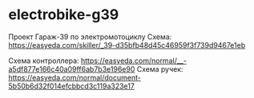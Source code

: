 # electrobike-g39
Проект Гараж-39 по электромотоциклу
Схема: https://easyeda.com/skiller/_39-d35bfb48d45c46959f3f739d9467e1eb

Схема контроллера: https://easyeda.com/normal/__-a5df877e166c40a09ff6ab7b3e196e90
Схема ручек: https://easyeda.com/normal/document-5b50b6d32f014efcbbcd3c119a323e17
